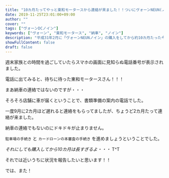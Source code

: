```yaml
---
title: "10カ月たってやっと東和モータースから連絡が来ました！！ついにヴォーンNEUN(ノイン)の納車か！！"
date: 2019-11-25T23:01:00+09:00
author: ""
cover: ""
tags: ["ヴォーンDCノイン"]
keywords: ["ヴォーン", "東和モータース", "納車", "ノイン"]
description: "平成31年2月に「ヴォーンNEUNノイン」の購入をしてから約10カ月たった今、ついに東和モータースから連絡が来ました！！"
showFullContent: false
draft: false
---
```


週末家族との時間を過ごしていたらスマホの画面に見知らぬ電話番号が表示されました。

電話に出てみると、待ちに待った東和モータースさん！！！

まあ納車の連絡ではないのですが・・・

そろそろ店舗に車が届くということで、書類準備の案内の電話でした。

一度9月に2カ月ほど遅れると連絡をもらってましたが、ちょうど2カ月たって連絡が来ました。

納車の連絡でもないのにドキドキが止まりません。

`駐車場の手続き` と `カードローンの本審査の手続き` を進めましょうということでした。

*それにしても購入してから10カ月は長すぎるよ・・・* T^T

それでは近いうちに状況を報告したいと思います！！

では、また！
